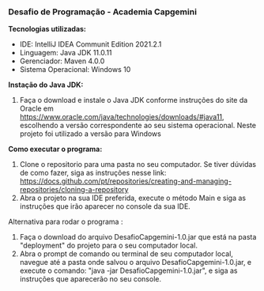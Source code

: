 ### Desafio de Programação - Academia Capgemini

**Tecnologias utilizadas:**

- IDE: IntelliJ IDEA Communit Edition 2021.2.1
- Linguagem: Java JDK 11.0.11 
- Gerenciador: Maven 4.0.0
- Sistema Operacional: Windows 10

**Instação do Java JDK:**

1. Faça o download e instale o Java JDK conforme instruções do site da Oracle em https://www.oracle.com/java/technologies/downloads/#java11, escolhendo a versão correspondente ao seu sistema operacional.
  Neste projeto foi utilizado a versão para Windows
  
**Como executar o programa:**

1. Clone o repositorio para uma pasta no seu computador. Se tiver dúvidas de como fazer, siga as instruções nesse link: https://docs.github.com/pt/repositories/creating-and-managing-repositories/cloning-a-repository
2. Abra o projeto na sua IDE preferida, execute o método Main e siga as instruções que irão aparecer no console da sua IDE.

Alternativa para rodar o programa :

1. Faça o download do arquivo DesafioCapgemini-1.0.jar que está na pasta "deployment" do projeto para o seu computador local.
2. Abra o prompt de comando ou terminal de seu computador local, navegue até a pasta onde salvou o arquivo DesafioCapgemini-1.0.jar, e execute o comando: "java -jar DesafioCapgemini-1.0.jar", e siga as instruções que aparecerão no seu console.
